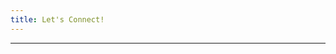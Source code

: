 ```yaml
---
title: Let's Connect!
---
```


<style>
h2 {
  font-size: 1.0625rem !important;
}
</style>

---
<!-- 
## Let's Connect

- **Email:** [bartlomiej.milosz@gmail.com](mailto:bartlomiej.milosz@gmail.com)  
- **LinkedIn:** [Professional networking and career discussions](https://linkedin.com/in/bartlomiej-milosz)  
- **GitHub:** [Technical projects and code samples](https://github.com/bartlomiej-milosz)  
- **Twitter/X:** [Industry insights and learning journey](https://x.com/MiOmiej)

<u>Currently Available For</u>

- Junior data analyst positions (Warsaw or remote)
- Data analytics projects and career transition conversations

**Response time:** Within 24 hours on weekdays.

_Looking forward to connecting with fellow professionals and exploring how my analytical background can contribute to your team._ -->
